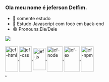 ### Ola meu nome é jeferson Delfim.

- 🔭 somente estudo
- 🌱 Estudo Javascript com focó em back-end
- 😄 Pronouns:Ele/Dele
<div>
  <a href="https://github.com/jefersondelfm"> 
    <img heigt="180em" src="https://github-readme-stats.vercel.app/api?username=jefersondelfim&show_icons=true&bg_color=00000000"/>
</div>  
<div style="display: inline_block"><br>
    <img align="center" alt="jef-html" height="80" width="40" src="https://cdn.jsdelivr.net/gh/devicons/devicon/icons/html5/html5-plain-wordmark.svg"> 
    <img align="center" alt="jef-css" height="80" width="40" src="https://cdn.jsdelivr.net/gh/devicons/devicon/icons/css3/css3-plain-wordmark.svg">
    <img align="center" alt="jef-js" height="70" width="40" src="https://cdn.jsdelivr.net/gh/devicons/devicon/icons/javascript/javascript-original.svg">
    <img align="center" alt="jef-node" height="80" width="50" src="https://cdn.jsdelivr.net/gh/devicons/devicon/icons/nodejs/nodejs-plain-wordmark.svg">
    <img align="center" alt="jef-ex" height="80" width="50" src="https://cdn.jsdelivr.net/gh/devicons/devicon/icons/express/express-original-wordmark.svg">
    <img align="center" alt="jef-npm" height="80" width="40" src="https://cdn.jsdelivr.net/gh/devicons/devicon/icons/npm/npm-original-wordmark.svg">
  </div>.
  

          
